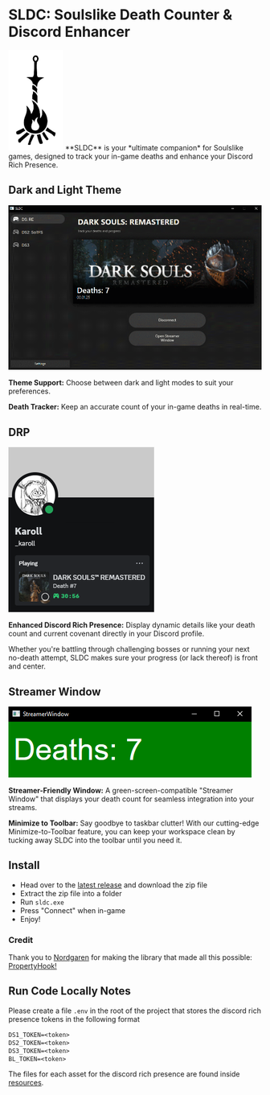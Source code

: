 # SLDC: Soulslike Death Counter & Discord Enhancer
<img src="https://github.com/KarolWasTaken/sldc/blob/master/Resources/Bonfire-black.svg" alt="SLDC logo" height="200">
**SLDC** is your *ultimate companion* for Soulslike games, designed to track your in-game deaths and enhance your Discord Rich Presence.

## Dark and Light Theme
![MainWindow Design](https://github.com/KarolWasTaken/sldc/blob/master/GITHUB-RESOURCES/dark.gif)

**Theme Support:** Choose between dark and light modes to suit your preferences.

**Death Tracker:** Keep an accurate count of your in-game deaths in real-time.

## DRP
![DRP](https://github.com/KarolWasTaken/sldc/blob/master/GITHUB-RESOURCES/DRP.png)

**Enhanced Discord Rich Presence:** Display dynamic details like your death count and current covenant directly in your Discord profile.

Whether you're battling through challenging bosses or running your next no-death attempt, SLDC makes sure your progress (or lack thereof) is front and center.

## Streamer Window
![Streamer Window](https://github.com/KarolWasTaken/sldc/blob/master/GITHUB-RESOURCES/streamerWindow.png)

**Streamer-Friendly Window:** A green-screen-compatible "Streamer Window" that displays your death count for seamless integration into your streams.

**Minimize to Toolbar:** Say goodbye to taskbar clutter! With our cutting-edge Minimize-to-Toolbar feature, you can keep your workspace clean by tucking away SLDC into the toolbar until you need it.

## Install
- Head over to the [latest release](https://github.com/KarolWasTaken/sldc/releases/latest) and download the zip file
- Extract the zip file into a folder
- Run ``sldc.exe``
- Press "Connect" when in-game
- Enjoy!
### Credit
Thank you to [Nordgaren](https://github.com/Nordgaren) for making the library that made all this possible: [PropertyHook!](https://github.com/Nordgaren/PropertyHook)

## Run Code Locally Notes

Please create a file `.env` in the root of the project that stores the discord rich presence tokens in the following format
```
DS1_TOKEN=<token>
DS2_TOKEN=<token>
DS3_TOKEN=<token>
BL_TOKEN=<token>
```
The files for each asset for the discord rich presence are found inside [resources](https://github.com/KarolWasTaken/sldc/tree/master/Resources).


